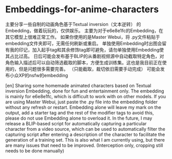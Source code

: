 # Embeddings-for-anime-characters
主要分享一些自制的动画角色基于Textual inversion（文本逆转） 的Embedding，做着玩玩的，仅供娱乐。
主要为对于e6e8e1fc的Embedding，在其它模型上很难正常工作。
如果你使用的是Master Webui，将 .py文件粘贴于embedding文件夹即可，无需任何刷新或重启。
单独使用Embedding时出图会留有我的印记，加入起手tag和其余修饰tag即可避免，请勿单独使用Embedding使其占比过高。
日后可能会发布基于BLIP的从番剧视频源中自动截取特定角色，对角色输入描述后可以自动筛选截取的脚本，方便生成训练集。这也是我目前正在使用的，但是问题很多需要完善。
（只能截取，裁切依旧需要手动完成）
可能会发布小众XP的nsfw的embedding

[en]
Sharing some homemade animated characters based on Textual inversion Embedding, done for fun and entertainment only.
The embedding is mainly for e6e8e1fc, which is difficult to work with on other models.
If you are using Master Webui, just paste the .py file into the embedding folder without any refresh or restart.
Embedding alone will leave my mark on the output, add a starter tag and the rest of the modifier tags to avoid this, please do not use Embedding alone to overload it.
In the future, I may release a BLIP-based script for automatically capturing a particular character from a video source, which can be used to automatically filter the capturing script after entering a description of the character to facilitate the generation of a training set. This is also what I am currently using, but there are many issues that need to be improved.
(Interception only, cropping still needs to be done manually)
